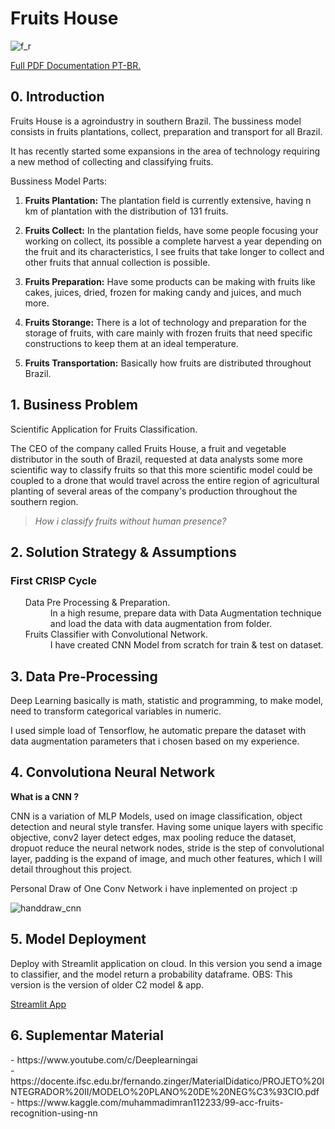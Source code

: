 # Fruits House

![f_r](https://user-images.githubusercontent.com/75986085/156441251-4ed310d6-1753-404f-8802-424d26a21e6f.png)

<a href='https://github.com/xGabrielR/Fruits-House/blob/main/notebooks/c03_storytelling_documentation.pdf'>Full PDF Documentation PT-BR.</a>

<h2>0. Introduction</h2>
<p>Fruits House is a agroindustry in southern Brazil. The bussiness model consists in fruits plantations, collect, preparation and transport for all Brazil.</p>
<p>It has recently started some expansions in the area of technology requiring a new method of collecting and classifying fruits.</p>
Bussiness Model Parts:

1. **Fruits Plantation:**
The plantation field is currently extensive, having n km of plantation with the distribution of 131 fruits.

2. **Fruits Collect:**
In the plantation fields, have some people focusing your working on collect, its possible a complete harvest a year depending on the fruit and its characteristics, I see fruits that take longer to collect and other fruits that annual collection is possible.

3. **Fruits Preparation:**
Have some products can be making with fruits like cakes, juices, dried, frozen for making candy and juices, and much more.  

4. **Fruits Storange:**
There is a lot of technology and preparation for the storage of fruits, with care mainly with frozen fruits that need specific constructions to keep them at an ideal temperature.

5. **Fruits Transportation:**
Basically how fruits are distributed throughout Brazil.

<h2>1. Business Problem</h2>

<p>Scientific Application for Fruits Classification.</p>
<p>The CEO of the company called Fruits House, a fruit and vegetable distributor in the south of Brazil, requested at data analysts some more scientific way to classify fruits so that this more scientific model could be coupled to a drone that would travel across the entire region of agricultural planting of several areas of the company's production throughout the southern region.</p>

> *How i classify fruits without human presence?*

<h2>2. Solution Strategy & Assumptions</h2>
<h3>First CRISP Cycle</h3>
<ul>
  <dl>
    <dt>Data Pre Processing & Preparation.</dt>
      <dd>In a high resume, prepare data with Data Augmentation technique and load the data with data augmentation from folder.</dd>
    <dt>Fruits Classifier with Convolutional Network.</dt>
      <dd>I have created CNN Model from scratch for train & test on dataset.</dd>
  </dl>
</ul>

<h2>3. Data Pre-Processing</h2>

<p>Deep Learning basically is math, statistic and programming, to make model, need to transform categorical variables in numeric.</p>
<p>I used simple load of Tensorflow, he automatic prepare the dataset with data augmentation parameters that i chosen based on my experience.</p>

<h2>4. Convolutiona Neural Network</h2>

**What is a CNN ?**

CNN is a variation of MLP Models, used on image classification, object detection and neural style transfer.
Having some unique layers with specific objective, conv2 layer detect edges, max pooling reduce the dataset, dropuot reduce the neural network nodes, stride is the step of convolutional layer, padding is the expand of image, and much other features, which I will detail throughout this project.

<p>Personal Draw of One Conv Network i have inplemented on project :p</p>

![handdraw_cnn](https://user-images.githubusercontent.com/75986085/156445324-4a502c70-e71b-476f-9bf4-e6796c9706ff.png)

<h2>5. Model Deployment</h2>
<p>Deploy with Streamlit application on cloud. In this version you send a image to classifier, and the model return a probability dataframe. OBS: This version is the version of older C2 model & app.</p>
<a href="https://share.streamlit.io/xgabrielr/fruits-app/main/fruits-classification.py">Streamlit App</a><br>

<h2>6. Suplementar Material</h2>
- https://www.youtube.com/c/Deeplearningai <br>
- https://docente.ifsc.edu.br/fernando.zinger/MaterialDidatico/PROJETO%20INTEGRADOR%20II/MODELO%20PLANO%20DE%20NEG%C3%93CIO.pdf <br>
- https://www.kaggle.com/muhammadimran112233/99-acc-fruits-recognition-using-nn <br>
